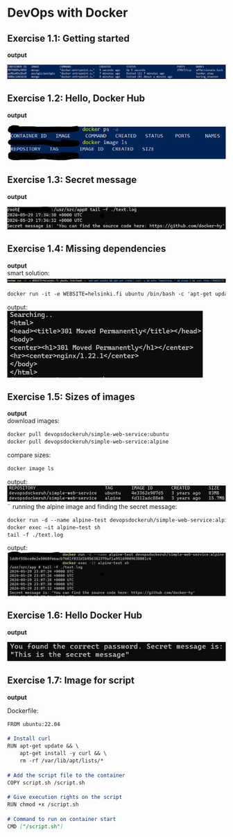 # DevOps with Docker

## Exercise 1.1: Getting started

**output**

![Exercise 1.1](1.1-1.6//1.1.png)

## Exercise 1.2: Hello, Docker Hub

**output**

![Exercise 1.2](1.1-1.6//1.2.png)

## Exercise 1.3: Secret message

**output**

![Exercise 1.3](1.1-1.6//1.3.png)

## Exercise 1.4: Missing dependencies

**output**  
smart solution:
![Exercise 1.4](1.1-1.6//1.4.png)

```markdown
docker run -it -e WEBSITE=helsinki.fi ubuntu /bin/bash -c 'apt-get update && apt-get install curl -y && echo "Searching.." && sleep 1 && curl http://$WEBSITE'
```

output:  
![Exercise 1.4](<1.1-1.6//1.4(2).png>)

## Exercise 1.5: Sizes of images

**output**  
download images:

```markdown
docker pull devopsdockeruh/simple-web-service:ubuntu
docker pull devopsdockeruh/simple-web-service:alpine
```

compare sizes:

```markdown
docker image ls
```

output:
![Exercise 1.5](1.1-1.6//1.5.png)
¨
running the alpine image and finding the secret message:

```markdown
docker run -d --name alpine-test devopsdockeruh/simple-web-service:alpine  
docker exec —it alpine—test sh  
tail -f ./text.log
```

output:
![Exercise 1.5](<1.1-1.6//1.5(2).png>)

## Exercise 1.6: Hello Docker Hub

**output**

![Exercise 1.6](1.1-1.6//1.6.png)

## Exercise 1.7: Image for script

**output**

Dockerfile:

```markdown
FROM ubuntu:22.04

# Install curl
RUN apt-get update && \
    apt-get install -y curl && \
    rm -rf /var/lib/apt/lists/*

# Add the script file to the container
COPY script.sh /script.sh

# Give execution rights on the script
RUN chmod +x /script.sh

# Command to run on container start
CMD ["/script.sh"]


